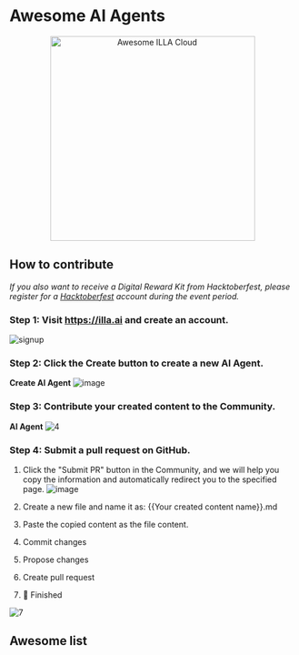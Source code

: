 # Awesome AI Agents

<div align="center">
  <a href="https://illa.ai">
    <img alt="Awesome ILLA Cloud"  width="360px" src="https://cdn.illacloud.com/official-website/img/hacktoberFest/Group%202980.png"/>
  </a>
</div>


## How to contribute
*If you also want to receive a Digital Reward Kit from Hacktoberfest, please register for a [Hacktoberfest](https://hacktoberfest.com/) account during the event period.*

### Step 1: Visit https://illa.ai and create an account. 

![signup](https://cdn.illacloud.com/official-website/img/github/1.gif)

### Step 2: Click the Create button to create a new AI Agent. 

**Create AI Agent**
![image](https://cdn.illacloud.com/official-website/img/github/2.png)

### Step 3: Contribute your created content to the Community.
**AI Agent**
![4](https://cdn.illacloud.com/official-website/img/github/4.gif)

### Step 4: Submit a pull request on GitHub.
1. Click the "Submit PR" button in the Community, and we will help you copy the information and automatically redirect you to the specified page.
![image](https://cdn.illacloud.com/official-website/img/github/6.png)

2. Create a new file and name it as: {{Your created content name}}.md

3. Paste the copied content as the file content.

4. Commit changes

5. Propose changes

6. Create pull request

7. 🎉 Finished
   
![7](https://cdn.illacloud.com/official-website/img/github/7.gif)

## Awesome list
